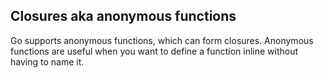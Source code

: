 ## Closures aka anonymous functions

Go supports anonymous functions, which can form closures. Anonymous functions are useful when you want to define a function inline without having to name it.
